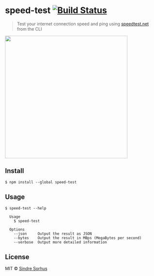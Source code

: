 # speed-test [![Build Status](https://travis-ci.org/sindresorhus/speed-test.svg?branch=master)](https://travis-ci.org/sindresorhus/speed-test)

> Test your internet connection speed and ping using [speedtest.net](http://www.speedtest.net) from the CLI

<img src="screenshot.gif" width="404">


## Install

```
$ npm install --global speed-test
```


## Usage

```
$ speed-test --help

  Usage
    $ speed-test

  Options
    --json     Output the result as JSON
    --bytes    Output the result in MBps (MegaBytes per second)
    --verbose  Output more detailed information
```


## License

MIT © [Sindre Sorhus](http://sindresorhus.com)
